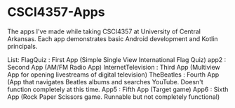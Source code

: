 # CSCI4357-Apps
The apps I've made while taking CSCI4357 at University of Central Arkansas. Each app demonstrates basic Android development and Kotlin principals. 

List:
FlagQuiz : First App (Simple Single View International Flag Quiz)
app2 : Second App (AM/FM Radio App)
InternetTelevision : Third App (Multiview App for opening livestreams of digital television)
TheBeatles : Fourth App (App that navigates Beatles albums and searches YouTube. Doesn't function completely at this time.
App5 : Fifth App (Target game)
App6 : Sixth App (Rock Paper Scissors game. Runnable but not completely functional)

